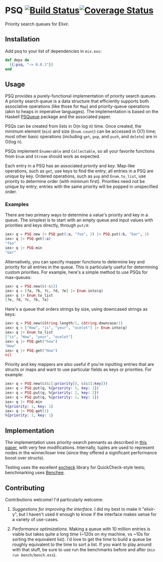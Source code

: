 # PSQ [![Build Status](https://travis-ci.org/shosti/psq.svg?branch=master)](https://travis-ci.org/shosti/psq)[![Coverage Status](https://coveralls.io/repos/github/shosti/psq/badge.svg)](https://coveralls.io/github/shosti/psq)

Priority search queues for Elixir.

## Installation

Add psq to your list of dependencies in `mix.exs`:

```elixir
def deps do
  [{:psq, "~> 0.0.1"}]
end
```

## Usage

PSQ provides a purely-functional implementation of priority search queues. A
priority search queue is a data structure that efficiently supports both
associative operations (like those for `Map`) and priority-queue operations
(akin to heaps in imperative languages). The implementation is based on the
Haskell
[PSQueue](https://hackage.haskell.org/package/PSQueue-1.1/docs/Data-PSQueue.html)
package and the associated paper.

PSQs can be created from lists in O(n log n) time. Once created, the minimum
element (`min`) and size (`Enum.count`) can be accessed in O(1) time; most
other basic operations (including `get`, `pop`, and `push`, and `delete`) are
in O(log n).

PSQs implement `Enumerable` and `Collectable`, so all your favorite functions
from `Enum` and `Stream` should work as expected.

Each entry in a PSQ has an associated *priority* and *key*. Map-like
operations, such as `get`, use keys to find the entry; all entries in a PSQ
are unique by key. Ordered operations, such as `pop` and `Enum.to_list`, use
priority to determine order (with minimum first). Priorities need not be
unique by entry; entries with the same priority will be popped in unspecified
order.

### Examples

There are two primary ways to determine a value's priority and key in a
queue. The simplest is to start with an empty queue and input values with
priorities and keys directly, through `put/4`:

```elixir
iex> q = PSQ.new |> PSQ.put(:a, "foo", 2) |> PSQ.put(:b, "bar", 1)
iex> q |> PSQ.get(:a)
"foo"
iex> q |> PSQ.min
"bar"
```

Alternatively, you can specify mapper functions to determine key and priority
for all entries in the queue. This is particularly useful for determining
custom priorities. For example, here's a simple method to use PSQs for
max-queues:

```elixir
iex> q = PSQ.new(&(-&1))
iex> q = [?a, ?b, ?c, ?d, ?e] |> Enum.into(q)
iex> q |> Enum.to_list
[?e, ?d, ?c, ?b, ?a]
```

Here's a queue that orders strings by size, using downcased strings as keys:

```elixir
iex> q = PSQ.new(&String.length/1, &String.downcase/1)
iex> q = ["How", "is", "your", "ocelot"] |> Enum.into(q)
iex> q |> Enum.to_list
["is", "How", "your", "ocelot"]
iex> q |> PSQ.get("how")
"How"
iex> q |> PSQ.get("How")
nil
```

Priority and key mappers are also useful if you're inputting entries that are
structs or maps and want to use particular fields as keys or priorities. For
example:

```elixir
iex> q = PSQ.new(&(&1[:priority]), &(&1[:key]))
iex> q = PSQ.put(q, %{priority: 5, key: 1})
iex> q = PSQ.put(q, %{priority: 2, key: 2})
iex> q = PSQ.put(q, %{priority: 1, key: 1})
iex> q |> PSQ.min
%{priority: 1, key: 1}
iex> q |> PSQ.get(1)
%{priority: 1, key: 1}
```

## Implementation

The implementation uses priority-search pennants as described in
[this paper](https://www.cs.ox.ac.uk/people/ralf.hinze/publications/UU-CS-2001-09.pdf),
with very few modifications. Internally, tuples are used to represent nodes in
the winner/loser tree (since they offered a significant performance boost over
structs).

Testing uses the excellent [excheck](https://github.com/parroty/excheck) library
for QuickCheck-style tests; benchmarking uses
[Benchee](https://github.com/PragTob/benchee).

## Contributing

Contributions welcome! I'd particularly welcome:

1. *Suggestions for improving the interface.* I did my best to make it
   "elixir-y", but I haven't used it enough to know if the interface makes sense
   for a variety of use-cases.

2. *Performance optimizations.* Making a queue with 10 million entries is viable
   but takes quite a long time (~120s on my machine, vs ~10s for sorting the
   equivalent list). I'd love to get the time to build a queue be roughly
   equivalent to the time to sort a list. If you want to play around with that
   stuff, be sure to use run the benchmarks before and after (`mix run
   bench/bench.exs`).

